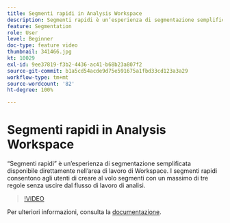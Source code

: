 ```yaml
---
title: Segmenti rapidi in Analysis Workspace
description: Segmenti rapidi è un’esperienza di segmentazione semplificata disponibile direttamente nell’area di lavoro di Workspace. I segmenti rapidi consentono agli utenti di creare al volo segmenti con un massimo di tre regole senza uscire dal flusso di lavoro di analisi.
feature: Segmentation
role: User
level: Beginner
doc-type: feature video
thumbnail: 341466.jpg
kt: 10029
exl-id: 9ee37819-f3b2-4436-ac41-b68b23a807f2
source-git-commit: b1a5cd54acde9d75e591675a1fbd33cd123a3a29
workflow-type: tm+mt
source-wordcount: '82'
ht-degree: 100%

---
```


# Segmenti rapidi in Analysis Workspace

“Segmenti rapidi” è un’esperienza di segmentazione semplificata disponibile direttamente nell’area di lavoro di Workspace. I segmenti rapidi consentono agli utenti di creare al volo segmenti con un massimo di tre regole senza uscire dal flusso di lavoro di analisi.

>[!VIDEO](https://video.tv.adobe.com/v/345338/?quality=12&learn=on&captions=ita)

Per ulteriori informazioni, consulta la [documentazione](https://experienceleague.adobe.com/docs/analytics/analyze/analysis-workspace/components/segments/quick-segments.html?lang=it).
